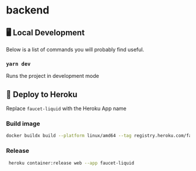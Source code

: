 # backend

## 🖥 Local Development

Below is a list of commands you will probably find useful.

### `yarn dev`

Runs the project in development mode


## 🚀 Deploy to Heroku

Replace `faucet-liquid` with the Heroku App name

### Build image

```bash
docker buildx build --platform linux/amd64 --tag registry.heroku.com/faucet-liquid/web --push .
```

### Release

```bash
 heroku container:release web --app faucet-liquid                                               
```